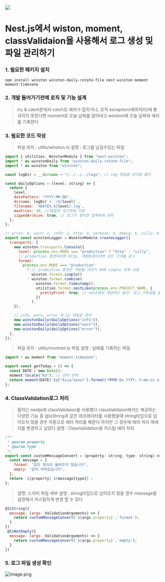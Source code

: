 ![](https://lime-demo.s3.amazonaws.com/posts/1674986712348_nest.png)

# Nest.js에서 wiston, moment, classValidaion을 사용해서 로그 생성 및 파일 관리하기

### 1\. 필요한 패키지 설치

```markup
npm install winston winston-daily-rotate-file nest-winston moment moment-timezone
```

### 2\. 개발 들어가기전에 로직 및 기능 설계

> try & catch문에서 catch로 에러가 잡히거나, 로직 exception(예외처리)에 통과히지 못한다면 moment로 오늘 날짜를 알아내고 winston에 오늘 날짜와 에러를 기록한다

### 3\. 필요한 코드 작성

> 파일 위치 : utills/winston.ts
> 설명 : 로그를 남길수있는 파일

```js
import { utilities, WinstonModule } from "nest-winston";
import * as winstonDaily from "winston-daily-rotate-file";
import * as winston from "winston";

const logDir = __dirname + "/../../../logs"; // log 파일을 관리할 폴더

const dailyOptions = (level: string) => {
  return {
    level,
    datePattern: "YYYY-MM-DD",
    dirname: logDir + `/${level}`,
    filename: `%DATE%.${level}.log`,
    maxFiles: 30, //30일치 로그파일 저장
    zippedArchive: true, // 로그가 쌓이면 압축하여 관리
  };
};

// error: 0, warn: 1, info: 2, http: 3, verbose: 4, debug: 5, silly: 6
export const winstonLogger = WinstonModule.createLogger({
  transports: [
    new winston.transports.Console({
      level: process.env.MODE === "production" ? "http" : "silly",
      // production 환경이라면 http, 개발환경이라면 모든 단계를 로그
      format:
        process.env.MODE === "production"
          ? // production 환경은 자원을 아끼기 위해 simple 포맷 사용
            winston.format.simple()
          : winston.format.combine(
              winston.format.timestamp(),
              utilities.format.nestLike(process.env.PROJECT_NAME, {
                prettyPrint: true, // nest에서 제공하는 옵션. 로그 가독성을 높여줌
              })
            ),
    }),

    // info, warn, error 로그는 파일로 관리
    new winstonDaily(dailyOptions("info")),
    new winstonDaily(dailyOptions("warn")),
    new winstonDaily(dailyOptions("error")),
  ],
});
```

> 파일 위치 : utills/momnet.ts
> 파일 설명 : 날짜를 기록하는 파일

```js
import * as moment from "moment-timezone";

export const getToday = () => {
  const DATE = new Date();
  moment.locale("ko"); // 언어 번역
  return moment(DATE).tz("Asia/Seoul").format("MMMM Do YYYY, h:mm:ss a");
};
```

### 4\. ClassValidation로그 처리

> 필자는 nestjs에 classValidaion을 사용했다 classValidaion에서는 제공하는 다양한 기능 중 @IsString과 같은 데코레이터를 사용했을때 string타입으로 넘어오지 않을 경우 자동으로 에러 처리를 해준다 하지만 그 경우에 에러 처리 메세지를 변경하고 싶었다
> 설명 : ClassValidation용 커스텀 에러 처리

```js
/**
 * @param property
 * @param type
 */
export const customMessageConvert = (property: string, type: string) => {
  const message = {
    format: "값은 형식이 옳바르지 않습니다",
    empty: "값이 비어있습니다",
  };
  return `${property} ${message[type]}`;
};
```

> 설명: 스카미 파일
> 세부 설명 : string타입으로 넘어오지 않을 경우 message를 설정해서 커스텀하게 변경 할 수 있다

```js
@IsString({
  message: (args: ValidationArguments) => {
    return customMessageConvert(`${args.property}`,'format');
  }
})
 @IsNotEmpty({
  message: (args: ValidationArguments) => {
    return customMessageConvert(`${args.property}`,'empty');
  }
})
```

### 5. 로그 파일 생성 확인
![image.png](https://lime-demo.s3.amazonaws.com/posts/1678788630086_image.png)
